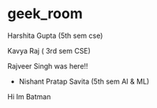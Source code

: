 # geek_room

Harshita Gupta (5th sem cse)

Kavya Raj ( 3rd sem CSE)



Rajveer Singh was here!!

- Nishant Pratap Savita (5th sem AI & ML)

Hi Im Batman

